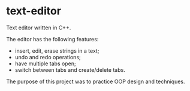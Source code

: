 # text-editor

Text editor written in C++.

The editor has the following features:
  - insert, edit, erase strings in a text;
  - undo and redo operations;
  - have multiple tabs open;
  - switch between tabs and create/delete tabs.

The purpose of this project was to practice OOP design and techniques.
